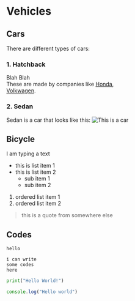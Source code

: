 # Vehicles 

## Cars

There are different types of cars:

### 1. Hatchback 
Blah Blah  
These are made by companies like [Honda](https://www.honda.com.au/),  
[Volkwagen](https://www.volkswagen.com.au/en.html).  

### 2. Sedan  
Sedan is a car that looks like this: 
![This is a car](./images/car.jpg)

## Bicycle  
I am typing a text

- this is list item 1
- this is list item 2 
    - sub item 1
    - sub item 2
1. ordered list item 1
2. ordered list item 2 

> this is a quote from somewhere else 

## Codes 

`hello` 

```
i can write
some codes 
here
``` 

```py
print("Hello World!")
``` 

```js 
console.log("Hello world")
```
